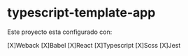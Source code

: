 # typescript-template-app

Este proyecto esta configurado con:

[X]Weback
[X]Babel
[X]React
[X]Typescript
[X]Scss
[X]Jest

